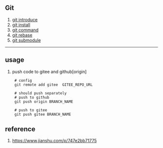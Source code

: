 ## Git

1. [git introduce](./1.introduce.md)
2. [git install](./2.install.md)
3. [git command](./3.command.md)
4. [git rebase](./4.rebase.md)
5. [git submodule](./5.submodule.md)

---

## usage

1. push code to gitee and github[origin]

   ```shell
    # config
    git remote add gitee  GITEE_REPO_URL

    # should push separately
    # push to github
    git push origin BRANCH_NAME

    # push to gitee
    git push gitee BRANCH_NAME
   ```

## reference

1. https://www.jianshu.com/p/747e2bb71775
